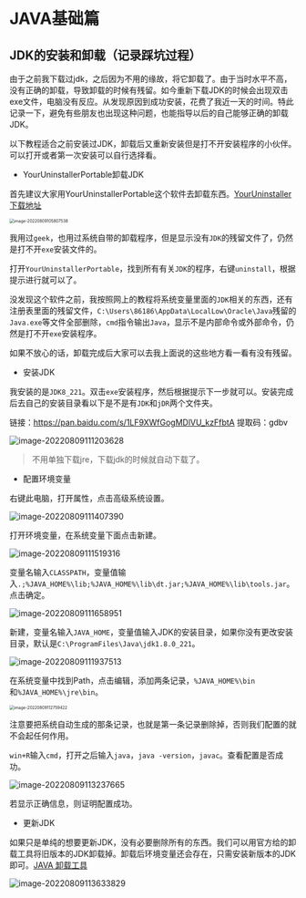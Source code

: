 # JAVA基础篇

## JDK的安装和卸载（记录踩坑过程）

由于之前我下载过jdk，之后因为不用的缘故，将它卸载了。由于当时水平不高，没有正确的卸载，导致卸载的时候有残留。如今重新下载JDK的时候会出现双击exe文件，电脑没有反应。从发现原因到成功安装，花费了我近一天的时间。特此记录一下，避免有些朋友也出现这种问题，也能指导以后的自己能够正确的卸载JDK。

以下教程适合之前安装过JDK，卸载后又重新安装但是打不开安装程序的小伙伴。可以打开或者第一次安装可以自行选择看。

* YourUninstallerPortable卸载JDK

首先建议大家用YourUninstallerPortable这个软件去卸载东西。[YourUninstaller下载地址](https://wwc.lanzouj.com/ifsfn030z3cj)

<img src="https://cdn.jsdelivr.net/gh/xubenshan/pic-blog@main/img/image-20220809105807538.png" alt="image-20220809105807538" style="zoom:50%;" />

我用过`geek`，也用过系统自带的卸载程序，但是显示没有`JDK`的残留文件了，仍然是打不开`exe`安装文件的。

打开`YourUninstallerPortable`，找到所有有关`JDK`的程序，右键`uninstall`，根据提示进行就可以了。

没发现这个软件之前，我按照网上的教程将系统变量里面的`JDK`相关的东西，还有注册表里面的残留文件，`C:\Users\86186\AppData\LocalLow\Oracle\Java`残留的`Java.exe`等文件全部删除，`cmd`指令输出`Java`，显示不是内部命令或外部命令，仍然是打不开`exe`安装程序。

如果不放心的话，卸载完成后大家可以去我上面说的这些地方看一看有没有残留。

* 安装JDK

我安装的是`JDK8_221`。双击`exe`安装程序，然后根据提示下一步就可以。安装完成后去自己的安装目录看以下是不是有`JDK`和`jDR`两个文件夹。

链接：https://pan.baidu.com/s/1LF9XWfGogMDlVU_kzFfbtA 
提取码：gdbv

![image-20220809111203628](https://cdn.jsdelivr.net/gh/xubenshan/pic-blog@main/img/image-20220809111203628.png)

> 不用单独下载jre，下载jdk的时候就自动下载了。

* 配置环境变量

右键此电脑，打开属性，点击高级系统设置。

![image-20220809111407390](https://cdn.jsdelivr.net/gh/xubenshan/pic-blog@main/img/image-20220809111407390.png)

打开环境变量，在系统变量下面点击新建。

![image-20220809111519316](https://cdn.jsdelivr.net/gh/xubenshan/pic-blog@main/img/image-20220809111519316.png)

变量名输入`CLASSPATH`，变量值输入`.;%JAVA_HOME%\lib;%JAVA_HOME%\lib\dt.jar;%JAVA_HOME%\lib\tools.jar`。点击确定。

![image-20220809111658951](https://cdn.jsdelivr.net/gh/xubenshan/pic-blog@main/img/image-20220809111658951.png)

新建，变量名输入`JAVA_HOME`，变量值输入JDK的安装目录，如果你没有更改安装目录，默认是`C:\ProgramFiles\Java\jdk1.8.0_221`。

![image-20220809111937513](https://cdn.jsdelivr.net/gh/xubenshan/pic-blog@main/img/image-20220809111937513.png)

在系统变量中找到Path，点击编辑，添加两条记录，`%JAVA_HOME%\bin` 和`%JAVA_HOME%\jre\bin`。

<img src="https://cdn.jsdelivr.net/gh/xubenshan/pic-blog@main/img/image-20220809112759422.png" alt="image-20220809112759422" style="zoom:50%;" />

注意要把系统自动生成的那条记录，也就是第一条记录删除掉，否则我们配置的就不会起任何作用。

`win+R`输入`cmd`，打开之后输入`java`，`java -version`，`javac`。查看配置是否成功。

![image-20220809113237665](https://cdn.jsdelivr.net/gh/xubenshan/pic-blog@main/img/image-20220809113237665.png)

若显示正确信息，则证明配置成功。

* 更新JDK

如果只是单纯的想要更新JDK，没有必要删除所有的东西。我们可以用官方给的卸载工具将旧版本的JDK卸载掉。卸载后环境变量还会存在，只需安装新版本的JDK即可。[JAVA 卸载工具](https://www.java.com/zh-CN/download/uninstalltool.jsp)

![image-20220809113633829](https://cdn.jsdelivr.net/gh/xubenshan/pic-blog@main/img/image-20220809113633829.png)
